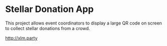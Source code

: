# Stellar Donation App

This project allows event coordinators to display a large QR code on screen to collect stellar donations from a crowd.

http://xlm.party
